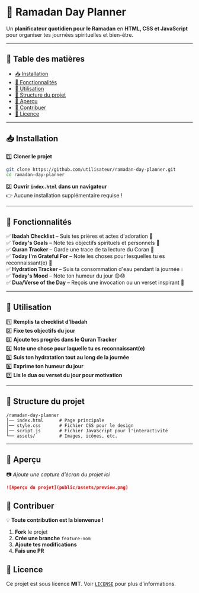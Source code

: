 # 🕌 Ramadan Day Planner  

Un **planificateur quotidien pour le Ramadan** en **HTML, CSS et JavaScript** pour organiser tes journées spirituelles et bien-être.  

---

## 📜 Table des matières  
- [📥 Installation](#installation)  
- [🚀 Fonctionnalités](#fonctionnalités)  
- [📌 Utilisation](#utilisation)  
- [📁 Structure du projet](#structure-du-projet)  
- [🎨 Aperçu](#aperçu)  
- [🤝 Contribuer](#contribuer)  
- [📄 Licence](#licence)  

---

## 📥 Installation  

1️⃣ **Cloner le projet**  
```sh
git clone https://github.com/utilisateur/ramadan-day-planner.git
cd ramadan-day-planner
```

2️⃣ **Ouvrir `index.html` dans un navigateur**  
👉 Aucune installation supplémentaire requise !  

---

## 🚀 Fonctionnalités  

✅ **Ibadah Checklist** – Suis tes prières et actes d'adoration 🕌  
✅ **Today's Goals** – Note tes objectifs spirituels et personnels 🎯  
✅ **Quran Tracker** – Garde une trace de ta lecture du Coran 📖  
✅ **Today I'm Grateful For** – Note les choses pour lesquelles tu es reconnaissant(e) 🤲  
✅ **Hydration Tracker** – Suis ta consommation d'eau pendant la journée 💧  
✅ **Today's Mood** – Note ton humeur du jour 😊😞  
✅ **Dua/Verse of the Day** – Reçois une invocation ou un verset inspirant 🌟  

---

## 📌 Utilisation  

1️⃣ **Remplis ta checklist d’Ibadah**  
2️⃣ **Fixe tes objectifs du jour**  
3️⃣ **Ajoute tes progrès dans le Quran Tracker**  
4️⃣ **Note une chose pour laquelle tu es reconnaissant(e)**  
5️⃣ **Suis ton hydratation tout au long de la journée**  
6️⃣ **Exprime ton humeur du jour**  
7️⃣ **Lis le dua ou verset du jour pour motivation**  

---

## 📁 Structure du projet  

```
/ramadan-day-planner
│── index.html      # Page principale
│── style.css       # Fichier CSS pour le design
│── script.js       # Fichier JavaScript pour l'interactivité
└── assets/         # Images, icônes, etc.
```

---

## 🎨 Aperçu  

📷 *Ajoute une capture d’écran du projet ici*  

```md
![Aperçu du projet](public/assets/preview.png)
```


## 🤝 Contribuer  

💡 **Toute contribution est la bienvenue !**  

1. **Fork** le projet  
2. **Crée une branche** `feature-nom`  
3. **Ajoute tes modifications**  
4. **Fais une PR**  



## 📄 Licence  

 Ce projet est sous licence **MIT**. Voir [`LICENSE`](LICENSE) pour plus d’informations.  


